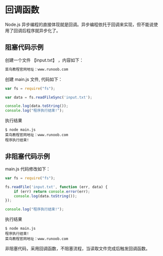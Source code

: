 # 回调函数

Node.js 异步编程的直接体现就是回调。异步编程依托于回调来实现，但不能说使用了回调后程序就异步化了。

## 阻塞代码示例

创建一个文件 【input.txt】 ，内容如下：

```txt
菜鸟教程官网地址：www.runoob.com
```

创建 main.js 文件, 代码如下：

```js
var fs = require("fs");

var data = fs.readFileSync('input.txt');

console.log(data.toString());
console.log("程序执行结束!");
```

执行结果

```shell
$ node main.js
菜鸟教程官网地址：www.runoob.com
程序执行结束!
```

## 非阻塞代码示例

main.js 代码修改如下：

```js
var fs = require("fs");

fs.readFile('input.txt', function (err, data) {
    if (err) return console.error(err);
    console.log(data.toString());
});

console.log("程序执行结束!");
```

执行结果

```shell
$ node main.js
程序执行结束!
菜鸟教程官网地址：www.runoob.com
```

非阻塞代码，采用回调函数，不阻塞流程，当读取文件完成后触发回调函数。
